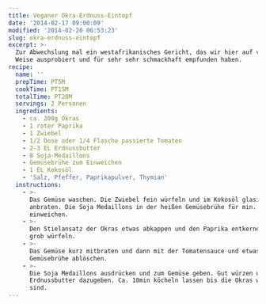 ```yaml
---
title: Veganer Okra-Erdnuss-Eintopf
date: '2014-02-17 09:00:09'
modified: '2014-02-20 06:53:23'
slug: okra-erdnuss-eintopf
excerpt: >-
  Zur Abwechslung mal ein westafrikanisches Gericht, das wir hier auf vegane
  Weise ausprobiert und für sehr sehr schmackhaft empfunden haben. 
recipe:
  name: ''
  prepTime: PT5M
  cookTime: PT15M
  totalTime: PT20M
  servings: 2 Personen
  ingredients:
    - ca. 200g Okras
    - 1 roter Paprika
    - 1 Zwiebel
    - 1/2 Dose oder 1/4 Flasche passierte Tomaten
    - 2-3 EL Erdnussbutter
    - 8 Soja-Medaillons
    - Gemüsebrühe zum Einweichen
    - 1 EL Kokosöl
    - 'Salz, Pfeffer, Paprikapulver, Thymian'
  instructions:
    - >-
      Das Gemüse waschen. Die Zwiebel fein würfeln und im Kokosöl glasig
      anbraten. Die Soja Medaillons in der heißen Gemüsebrühe für min. 10min
      einweichen.
    - >-
      Den Stielansatz der Okras etwas abkappen und den Paprika entkernen und
      grob würfeln.
    - >-
      Das Gemüse kurz mitbraten und dann mit der Tomatensauce und etwas
      Gemüsebrühe ablöschen.
    - >-
      Die Soja Medaillons ausdrücken und zum Gemüse geben. Gut würzen und die
      Erdnussbutter dazugeben. Ca. 10min köcheln lassen bis die Okras weich
      sind.
---
```



